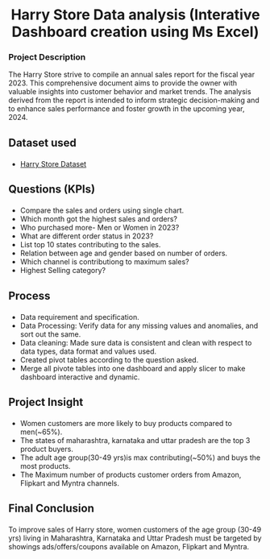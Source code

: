<h1 align="center">Harry Store Data analysis (Interative Dashboard creation using Ms Excel)</h1>
<h3><p align="Left"><b>Project Description</b></p></h3>

The Harry Store strive to compile an annual sales report for the fiscal year 2023. This comprehensive document aims to provide the owner with valuable insights into customer behavior and market trends. The analysis derived from the report is intended to inform strategic decision-making and to enhance sales performance and foster growth in the upcoming year, 2024.
<h2><p align="Left"><b>Dataset used</b></p></h2>
<ul>
 <li><a href="https://github.com/Bhoyar3/Excel-project/blob/main/Harry%20Store%20Dataset.xlsx">Harry Store Dataset</a></li>
</ul>

<h2><p align="Left"><b>Questions (KPIs)</b></p></h2>
<ul>
 <li>Compare the sales and orders using single chart.</li>
 <li>Which month got the highest sales and orders?</li>
 <li>Who purchased more- Men or Women in 2023?</li>
 <li>What are different order status in 2023?</li>
 <li>List top 10 states contributing to the sales.</li>
 <li>Relation between age and gender based on number of orders.</li>
 <li>Which channel is contributiong to maximum sales?</li>
 <li>Highest Selling category?</li> 
</ul>

<h2><p align="left"><b>Process</b></p></h2>
<ul>
 <li>Data requirement and specification.</li>
 <li>Data Processing: Verify data for any missing values and anomalies, and sort out the same.</li>
 <li>Data cleaning: Made sure data is consistent and clean with respect to data types, data format  and values used.</li>
 <li>Created pivot tables according to the question asked.</li>
 <li>Merge all pivote tables into one dashboard and apply slicer to make dashboard interactive and dynamic.</li>
</ul>

<h2><p align="left"><b>Project Insight</b></p></h2>
<ul>
 <li>Women customers are more likely to buy products compared to men(~65%).</li>
 <li>The states of maharashtra, karnataka and uttar pradesh are the top 3 product buyers.</li>
 <li>The adult age group(30-49 yrs)is max contributing(~50%) and buys the most products.</li>
 <li>The Maximum number of products customer orders from Amazon, Flipkart and Myntra channels.</li>
</ul>

<h2><p align="left"><b>Final Conclusion</b></p></h2>

To improve sales of Harry store, women customers of the age group (30-49 yrs) living in Maharashtra, Karnataka and Uttar Pradesh must be targeted by showings ads/offers/coupons available on Amazon, Flipkart and Myntra.

